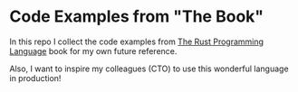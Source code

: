 # Code Examples from "The Book"

In this repo I collect the code examples from [The Rust Programming Language](https://doc.rust-lang.org/book/) book for my own future reference. 

Also, I want to inspire my colleagues (CTO) to use this wonderful language in production! 